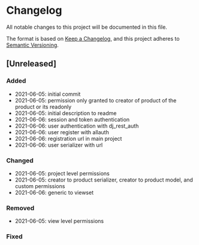 # Changelog
All notable changes to this project will be documented in this file.

The format is based on [Keep a Changelog](https://keepachangelog.com/en/1.0.0/),
and this project adheres to [Semantic Versioning](https://semver.org/spec/v2.0.0.html).

## [Unreleased]

### Added 
* 2021-06-05: initial commit
* 2021-06-05: permission only granted to creator of product of the product or its readonly
* 2021-06-05: initial description to readme
* 2021-06-06: session and token authentication
* 2021-06-06: user authentication with dj_rest_auth
* 2021-06-06: user register with allauth
* 2021-06-06: registration url in main project
* 2021-06-06: user serializer with url

### Changed
* 2021-06-05: project level permissions
* 2021-06-05: creator to product serializer, creator to product model, and custom permissions
* 2021-06-06: generic to viewset

### Removed
* 2021-06-05: view level permissions

### Fixed
